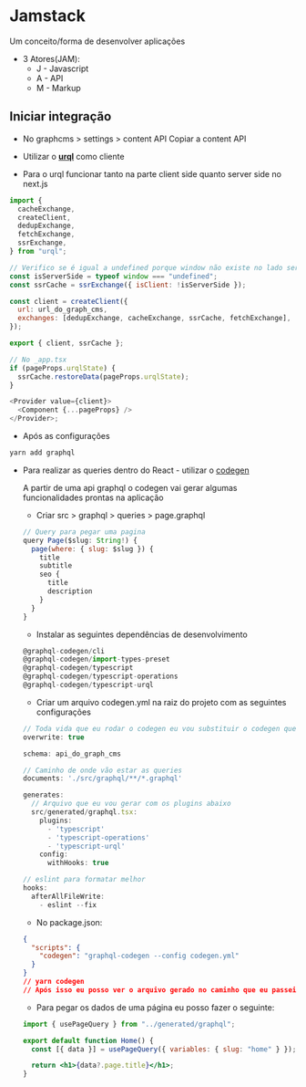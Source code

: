 # Jamstack

Um conceito/forma de desenvolver aplicações

- 3 Atores(JAM):
  - J - Javascript
  - A - API
  - M - Markup

## Iniciar integração

- No graphcms > settings > content API
  Copiar a content API

- Utilizar o **[urql](https://formidable.com/open-source/urql/)** como cliente

- Para o urql funcionar tanto na parte client side quanto server side no next.js

```js
import {
  cacheExchange,
  createClient,
  dedupExchange,
  fetchExchange,
  ssrExchange,
} from "urql";

// Verifico se é igual a undefined porque window não existe no lado server side
const isServerSide = typeof window === "undefined";
const ssrCache = ssrExchange({ isClient: !isServerSide });

const client = createClient({
  url: url_do_graph_cms,
  exchanges: [dedupExchange, cacheExchange, ssrCache, fetchExchange],
});

export { client, ssrCache };

// No _app.tsx
if (pageProps.urqlState) {
  ssrCache.restoreData(pageProps.urqlState);
}

<Provider value={client}>
  <Component {...pageProps} />
</Provider>;
```

- Após as configurações

```js
yarn add graphql
```

- Para realizar as queries dentro do React - utilizar o [codegen](https://www.the-guild.dev/graphql/codegen/)

  A partir de uma api graphql o codegen vai gerar algumas funcionalidades prontas na aplicação

  - Criar src > graphql > queries > page.graphql

  ```js
  // Query para pegar uma pagina
  query Page($slug: String!) {
    page(where: { slug: $slug }) {
      title
      subtitle
      seo {
        title
        description
      }
    }
  }
  ```

  - Instalar as seguintes dependências de desenvolvimento

  ```js
  @graphql-codegen/cli
  @graphql-codegen/import-types-preset
  @graphql-codegen/typescript
  @graphql-codegen/typescript-operations
  @graphql-codegen/typescript-urql
  ```

  - Criar um arquivo codegen.yml na raiz do projeto com as seguintes configurações

  ```js
  // Toda vida que eu rodar o codegen eu vou substituir o codegen que eu tinha feito anteriormente
  overwrite: true

  schema: api_do_graph_cms

  // Caminho de onde vão estar as queries
  documents: './src/graphql/**/*.graphql'

  generates:
    // Arquivo que eu vou gerar com os plugins abaixo
    src/generated/graphql.tsx:
      plugins:
        - 'typescript'
        - 'typescript-operations'
        - 'typescript-urql'
      config:
        withHooks: true

  // eslint para formatar melhor
  hooks:
    afterAllFileWrite:
      - eslint --fix
  ```

  - No package.json:

  ```json
  {
    "scripts": {
      "codegen": "graphql-codegen --config codegen.yml"
    }
  }
  // yarn codegen
  // Após isso eu posso ver o arquivo gerado no caminho que eu passei - src/generated/graphql.tsx:
  ```

  - Para pegar os dados de uma página eu posso fazer o seguinte:

  ```jsx
  import { usePageQuery } from "../generated/graphql";

  export default function Home() {
    const [{ data }] = usePageQuery({ variables: { slug: "home" } });

    return <h1>{data?.page.title}</h1>;
  }
  ```
